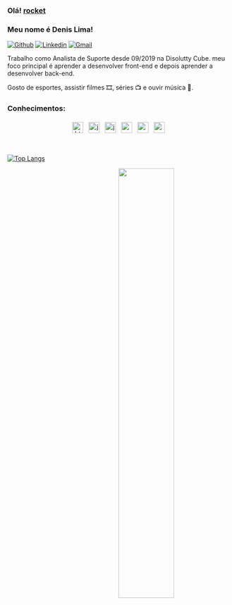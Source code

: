### Olá! [rocket](/rocket.png?raw=true)
### Meu nome é Denis Lima!

[![Github](https://img.shields.io/badge/-Github-000?style=flat&logo=Github&logoColor=white)](https://github.com/denislima1)
[![Linkedin](https://img.shields.io/badge/-LinkedIn-blue?style=flat&logo=Linkedin&logoColor=white)](https://www.linkedin.com/in/denis-lima-program/)
[![Gmail](https://img.shields.io/badge/-Gmail-c14438?style=flat&logo=Gmail&logoColor=white)](mailto:denisxd2a@gmail.com)

Trabalho como Analista de Suporte desde 09/2019 na Disolutty Cube. meu foco principal é aprender a desenvolver front-end e depois aprender a desenvolver back-end.

Gosto de esportes, assistir filmes 🎞️, séries 📺 e ouvir música 🎵.

### Conhecimentos:

<p align="center">

  <img src="https://github.com/Quadrified/Quadrified/blob/master/assets/svg/dev/languages/html.svg" alt="html" style="vertical-align:top; margin:4px" height="25px">
  <img src="https://github.com/Quadrified/Quadrified/blob/master/assets/svg/dev/languages/js.svg" alt="js" style="vertical-align:top; margin:4px" height="25px">
  <img src="https://github.com/Quadrified/Quadrified/blob/master/assets/svg/dev/languages/csharp.svg" alt="js" style="vertical-align:top; margin:4px" height="25px">  
  <img src="https://github.com/Quadrified/Quadrified/blob/master/assets/svg/dev/frameworks/%20angular.svg" alt="angular" style="vertical-align:top; margin:4px" height="25px">  
  <img src="https://github.com/Quadrified/Quadrified/blob/master/assets/svg/dev/services/npm.svg" alt="npm" style="vertical-align:top; margin:4px" height="25px">
  <img src="https://github.com/Quadrified/Quadrified/blob/master/assets/svg/dev/tools/visualstudio_code.svg" alt="vscode" style="vertical-align:top; margin:4px" height="25px">
  
</p>
<br>

<p>
  
  [![Top Langs](https://github-readme-stats.vercel.app/api/top-langs/?username=denislima1&layout=compact)](https://github.com/denislima1/github-readme-stats)
  
  <img width="50%" align="right" src="https://github-readme-stats.vercel.app/api?username=denislima1&show_icons=true&hide_border=true"/>
  
</p>
